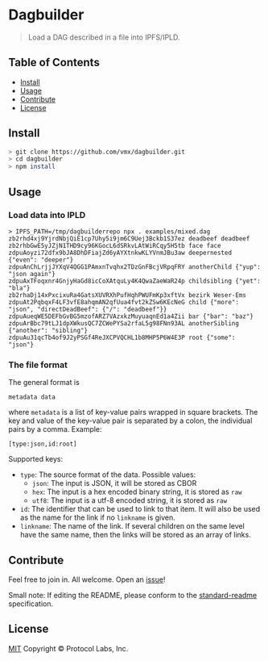 # Dagbuilder

> Load a DAG described in a file into IPFS/IPLD.


## Table of Contents

- [Install](#install)
- [Usage](#usage)
- [Contribute](#contribute)
- [License](#license)


## Install

```sh
> git clone https://github.com/vmx/dagbuilder.git
> cd dagbuilder
> npm install
```


## Usage

### Load data into IPLD

```console
> IPFS_PATH=/tmp/dagbuilderrepo npx . examples/mixed.dag
zb2rhd4xj9YjrdNbjQiE1cp7Uhy5i9jm6C9Uej3Bckb1S37ez deadbeef deadbeef
zb2rhbGwE5yJZjN1THD9cy96KGocL6dSRkvLAtWiRCqy5H5tb face face
zdpuAoyzi72dfx9bJA8DhDFiajZd6yAYXtnkwKLYVnmJBu3aw deepernested {"even": "deeper"}
zdpuAnChLrjjJYXqV4QGG1PAmxnTvqhx2TDzGnFBcjVRpqFRY anotherChild {"yup": "json again"}
zdpuAxTFoqxnr4GnjyHaGd8icCoXAtquLy4K4QwaZaeWaR24p childsibling {"yet": "bla"}
zb2rhaDj14xPxcixuRa4GatsXUVRXhPufHqhPWUFmKp3xftVx bezirk Weser-Ems
zdpuAt2PqbqxF4LF3vfE8ahqmAN2qfUua4fvt2kZSw6KEcNeG child {"more": "json", "directDeadBeef": {"/": "deadbeef"}}
zdpuAueqWE5DEFbGvBG5mzofARZ7VAzxkzMuyuaqnEd1a4Zii bar {"bar": "baz"}
zdpuArBbc79tLJ1dpXWkusQC7ZCWePYSa2rfaL5g98FNn93AL anotherSibling {"another": "sibling"}
zdpuAu31qcTb4of9J2yPSGf4ReJXCPVQCHL1b8MHP5P6W4E3P root {"some": "json"}
```


### The file format

The general format is

    metadata data

where `metadata` is a list of key-value pairs wrapped in square brackets. The key and value of the key-value pair is separated by a colon, the individual pairs by a comma. Example:

    [type:json,id:root]

Supported keys:

 - `type`: The source format of the data. Possible values:
   - `json`: The input is JSON, it will be stored as CBOR
   - `hex`: The input is a hex encoded binary string, it is stored as `raw`
   - `utf8`: The input is a utf-8 encoded string, it is stored as `raw`
 - `id`: The identifier that can be used to link to that item. It will also be used as the name for the link if no `linkname` is given.
 - `linkname`: The name of the link. If several children on the same level have the same name, then the links will be stored as an array of links.


## Contribute

Feel free to join in. All welcome. Open an [issue](https://github.com/vmx/dagbuilder/issues)!

Small note: If editing the README, please conform to the [standard-readme](https://github.com/RichardLitt/standard-readme) specification.


## License

[MIT](LICENSE) Copyright © Protocol Labs, Inc.

